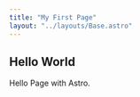 ```yaml
---
title: "My First Page"
layout: "../layouts/Base.astro"
---
```


## Hello World

Hello Page with Astro.